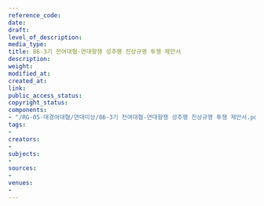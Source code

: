 ```yaml
---
reference_code: 
date: 
draft: 
level_of_description: 
media_type: 
title: 86-3기 전여대협-연대항쟁 성추행 진상규명 투쟁 제안서
description: 
weight: 
modified_at: 
created_at: 
link: 
public_access_status: 
copyright_status: 
components:
- "/RG-05-대경여대협/연대미상/86-3기 전여대협-연대항쟁 성추행 진상규명 투쟁 제안서.pdf"
tags:
- 
creators:
- 
subjects:
- 
sources:
- 
venues:
- 
---
```

